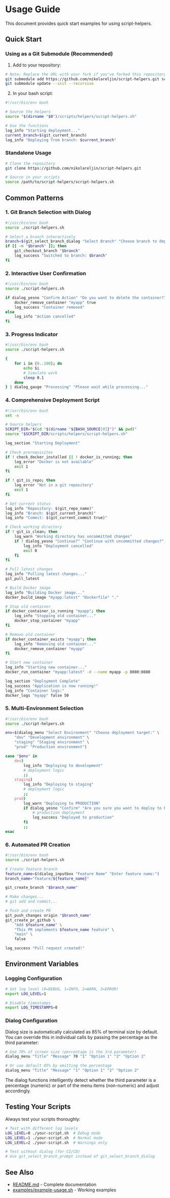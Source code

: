 # Usage Guide

This document provides quick start examples for using script-helpers.

## Quick Start

### Using as a Git Submodule (Recommended)

1. Add to your repository:
```bash
# Note: Replace the URL with your fork if you've forked this repository
git submodule add https://github.com/nikolareljin/script-helpers.git scripts/helpers
git submodule update --init --recursive
```

2. In your bash script:
```bash
#!/usr/bin/env bash

# Source the helpers
source "$(dirname "$0")/scripts/helpers/script-helpers.sh"

# Use the functions
log_info "Starting deployment..."
current_branch=$(git_current_branch)
log_info "Deploying from branch: $current_branch"
```

### Standalone Usage

```bash
# Clone the repository
git clone https://github.com/nikolareljin/script-helpers.git

# Source in your scripts
source /path/to/script-helpers/script-helpers.sh
```

## Common Patterns

### 1. Git Branch Selection with Dialog

```bash
#!/usr/bin/env bash
source ./script-helpers.sh

# Select a branch interactively
branch=$(git_select_branch_dialog "Select Branch" "Choose branch to deploy:")
if [[ -n "$branch" ]]; then
    git_checkout_branch "$branch"
    log_success "Switched to branch: $branch"
fi
```

### 2. Interactive User Confirmation

```bash
#!/usr/bin/env bash
source ./script-helpers.sh

if dialog_yesno "Confirm Action" "Do you want to delete the container?"; then
    docker_remove_container "myapp" true
    log_success "Container removed"
else
    log_info "Action cancelled"
fi
```

### 3. Progress Indicator

```bash
#!/usr/bin/env bash
source ./script-helpers.sh

{
    for i in {0..100}; do
        echo $i
        # Simulate work
        sleep 0.1
    done
} | dialog_gauge "Processing" "Please wait while processing..."
```

### 4. Comprehensive Deployment Script

```bash
#!/usr/bin/env bash
set -e

# Source helpers
SCRIPT_DIR="$(cd "$(dirname "${BASH_SOURCE[0]}")" && pwd)"
source "$SCRIPT_DIR/scripts/helpers/script-helpers.sh"

log_section "Starting Deployment"

# Check prerequisites
if ! check_docker_installed || ! docker_is_running; then
    log_error "Docker is not available"
    exit 1
fi

if ! git_is_repo; then
    log_error "Not in a git repository"
    exit 1
fi

# Get current status
log_info "Repository: $(git_repo_name)"
log_info "Branch: $(git_current_branch)"
log_info "Commit: $(git_current_commit true)"

# Check working directory
if ! git_is_clean; then
    log_warn "Working directory has uncommitted changes"
    if ! dialog_yesno "Continue?" "Continue with uncommitted changes?"; then
        log_info "Deployment cancelled"
        exit 0
    fi
fi

# Pull latest changes
log_info "Pulling latest changes..."
git_pull_latest

# Build Docker image
log_info "Building Docker image..."
docker_build_image "myapp:latest" "Dockerfile" "."

# Stop old container
if docker_container_is_running "myapp"; then
    log_info "Stopping old container..."
    docker_stop_container "myapp"
fi

# Remove old container
if docker_container_exists "myapp"; then
    log_info "Removing old container..."
    docker_remove_container "myapp"
fi

# Start new container
log_info "Starting new container..."
docker_run_container "myapp:latest" -d --name myapp -p 8080:8080

log_section "Deployment Complete"
log_success "Application is now running!"
log_info "Container logs:"
docker_logs "myapp" false 50
```

### 5. Multi-Environment Selection

```bash
#!/usr/bin/env bash
source ./script-helpers.sh

env=$(dialog_menu "Select Environment" "Choose deployment target:" \
    "dev" "Development environment" \
    "staging" "Staging environment" \
    "prod" "Production environment")

case "$env" in
    dev)
        log_info "Deploying to development"
        # deployment logic
        ;;
    staging)
        log_info "Deploying to staging"
        # deployment logic
        ;;
    prod)
        log_warn "Deploying to PRODUCTION"
        if dialog_yesno "Confirm" "Are you sure you want to deploy to PRODUCTION?"; then
            # production deployment
            log_success "Deployed to production"
        fi
        ;;
esac
```

### 6. Automated PR Creation

```bash
#!/usr/bin/env bash
source ./script-helpers.sh

# Create feature branch
feature_name=$(dialog_inputbox "Feature Name" "Enter feature name:")
branch_name="feature/${feature_name}"

git_create_branch "$branch_name"

# Make changes...
# git add and commit...

# Push and create PR
git_push_changes origin "$branch_name"
git_create_pr_github \
    "Add $feature_name" \
    "This PR implements $feature_name feature" \
    "main" \
    false

log_success "Pull request created!"
```

## Environment Variables

### Logging Configuration

```bash
# Set log level (0=DEBUG, 1=INFO, 2=WARN, 3=ERROR)
export LOG_LEVEL=1

# Disable timestamps
export LOG_TIMESTAMPS=0
```

### Dialog Configuration

Dialog size is automatically calculated as 85% of terminal size by default.
You can override this in individual calls by passing the percentage as the third parameter:

```bash
# Use 70% of screen size (percentage is the 3rd parameter)
dialog_menu "Title" "Message" 70 "1" "Option 1" "2" "Option 2"

# Or use default 85% by omitting the percentage
dialog_menu "Title" "Message" "1" "Option 1" "2" "Option 2"
```

The dialog functions intelligently detect whether the third parameter is a percentage (numeric)
or part of the menu items (non-numeric) and adjust accordingly.

## Testing Your Scripts

Always test your scripts thoroughly:

```bash
# Test with different log levels
LOG_LEVEL=0 ./your-script.sh  # Debug mode
LOG_LEVEL=1 ./your-script.sh  # Normal mode
LOG_LEVEL=2 ./your-script.sh  # Warnings only

# Test without dialog (for CI/CD)
# Use git_select_branch_prompt instead of git_select_branch_dialog
```

## See Also

- [README.md](README.md) - Complete documentation
- [examples/example-usage.sh](examples/example-usage.sh) - Working examples
